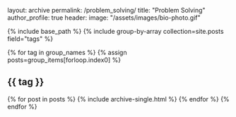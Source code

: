 layout: archive
permalink: /problem_solving/
title: "Problem Solving"
author_profile: true
header:
    image: "/assets/images/bio-photo.gif"

{% include base_path %}
{% include group-by-array collection=site.posts field="tags" %}

{% for tag in group_names %}
    {% assign posts=group_items[forloop.index0] %}
    <h2 id="{{ tag | slugify }}" class="archive__subtitle">{{ tag }}</h2>
    {% for post in posts %}
        {% include archive-single.html %}
    {% endfor %}
{% endfor %}